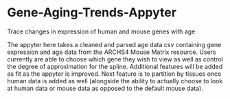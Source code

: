 # Gene-Aging-Trends-Appyter
Trace changes in expression of human and mouse genes with age

The appyter here takes a cleaned and parsed age data csv containing gene expression and age data from the ARCHS4 Mouse Matrix resource. 
Users currently are able to choose which gene they wish to view as well as control the degree of approximation for the spline. 
Additional features will be added as fit as the appyter is improved. 
Next feature is to partition by tissues once human data is added as well (alongside the ability to actually choose to look at human data or mouse data as opposed to the default mouse data).
